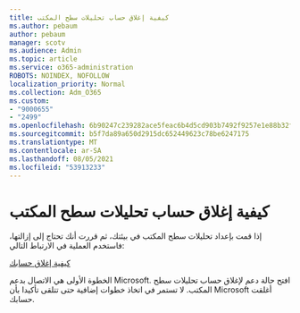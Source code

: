 ```yaml
---
title: كيفية إغلاق حساب تحليلات سطح المكتب
ms.author: pebaum
author: pebaum
manager: scotv
ms.audience: Admin
ms.topic: article
ms.service: o365-administration
ROBOTS: NOINDEX, NOFOLLOW
localization_priority: Normal
ms.collection: Adm_O365
ms.custom:
- "9000655"
- "2499"
ms.openlocfilehash: 6b90247c239282ace5feac6b4d5cd903b7492f9257e1e88b32f0716d0cd1c03f
ms.sourcegitcommit: b5f7da89a650d2915dc652449623c78be6247175
ms.translationtype: MT
ms.contentlocale: ar-SA
ms.lasthandoff: 08/05/2021
ms.locfileid: "53913233"
---
```

# <a name="how-to-close-your-desktop-analytics-account"></a>كيفية إغلاق حساب تحليلات سطح المكتب

إذا قمت بإعداد تحليلات سطح المكتب في بيئتك، ثم قررت أنك تحتاج إلى إزالتها، فاستخدم العملية في الارتباط التالي:

[كيفية إغلاق حسابك](https://docs.microsoft.com/configmgr/desktop-analytics/account-close)

الخطوة الأولى هي الاتصال بدعم Microsoft. افتح حالة دعم لإغلاق حساب تحليلات سطح المكتب. لا تستمر في اتخاذ خطوات إضافية حتى تتلقى تأكيدا بأن Microsoft أغلقت حسابك.